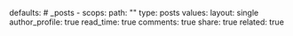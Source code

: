 defaults:
    # _posts
    - scops:
      path: ""
      type: posts
    values:
        layout: single
        author_profile: true
        read_time: true
        comments: true
        share: true
        related: true
